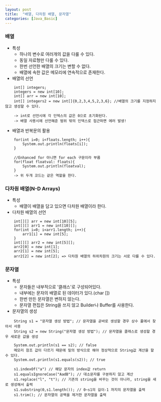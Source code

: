 ```yaml
---
layout: post
title:  "배열, 다차원 배열, 문자열"
categories: [Java_Basic]
---
```


### 배열

- 특성
  * 하나의 변수로 여러개의 값을 다룰 수 있다.
  * 동일 자료형만 다룰 수 있다.
  * 한번 선언한 배열의 크기는 변할 수 없다.
  * 배열에 속한 값은 메모리에 연속적으로 존재한다.
- 배열의 선언
```
	int[] integers;
	integers = new int[10];
	int[] arr = new int[10];
	int[] integers2 = new int[]{0,2,3,4,5,2,3,6}; //배열의 크기를 지정하지 않고 생성할 수 있다.

	-> int로 선언시에 각 인덱스의 값은 0으로 초기화된다.
	-> 배열 사용시에 선언해준 범위 밖의 인덱스로 접근하면 에러 발생!
```
- 배열과 반복문의 활용
```
	for(int i=0; i<floats.length; i++){
        System.out.println(floats[i]);
    }

    //Enhanced for 아니면 for each 구문이라 부름
    for(float floatval: floats){
        System.out.println(floatval);
    }
    -> 위 두개 코드는 같은 역할을 한다.
```

### 다차원 배열(N-D Arrays)

- 특성
  * 배열이 배열을 담고 있으면 다차원 배열이라 한다.
- 다차원 배열의 선언
```
	int[][] arr = new int[10][5];
    int[][] arr1 = new int[10][];
    for(int i=0; i<arr1.length; i++){
        arr1[i] = new int[5];
    }
    int[][] arr2 = new int[5][];
    arr2[0] = new int[1];
    arr2[1] = new int[5];
    arr2[2] = new int[2]; => 다차원 배열의 하위차원의 크기는 서로 다를 수 있다.
```

### 문자열

- 특성
  * 문자들은 내부적으로 '클래스'로 구성되어있다.
  * 내부에는 문자의 배열로 된 데이터가 있다.(char [])
  * 한번 만든 문자열은 변하지 않는다.
  * 문자열 편집은 String을 쓰지 않고 Builder나 Buffer를 사용한다.
- 문자열의 생성
```
	String s1 = "문자열 생성 방법"; // 문자열을 곧바로 생성할 경우 상수 풀에서 찾아서 사용
	String s2 = new String("문자열 생성 방법"); // 문자열을 클래스로 생성할 경우 새로운 값을 생성

	System.out.println(s1 == s2); // false
    메모리 참조 값이 다르기 때문에 밑의 방식으로 해야 정상적으로 String값 계산을 할 수 있다.
    System.out.println(s1.equals(s2)); // true

    s1.indexOf("a") // 해당 문자의 index값 return
    s1.equalsIgnoreCase("AadB"); // 대소문자를 구분하지 않고 계산
    s1.replace("l", "t"); // 기존의 string을 바꾸는 것이 아니라, string을 새로 생성해서 출력
    s1.substring(0,s1.length()); // 0~s1의 길이-1 까지의 문자열을 출력
    s1.trim(); // 문자열의 공백을 제거한 문자열을 출력
```